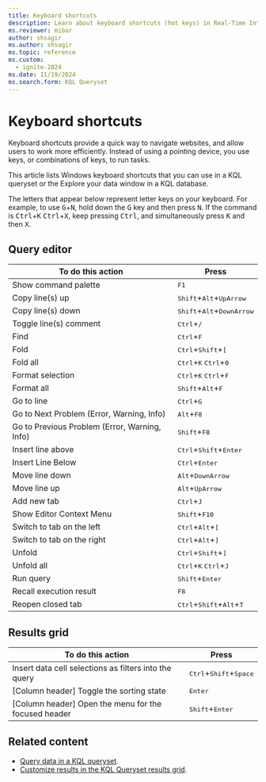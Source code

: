 ```yaml
---
title: Keyboard shortcuts
description: Learn about keyboard shortcuts (hot keys) in Real-Time Intelligence.
ms.reviewer: mibar
author: shsagir
ms.author: shsagir
ms.topic: reference
ms.custom:
  - ignite-2024
ms.date: 11/19/2024
ms.search.form: KQL Queryset
---
```


# Keyboard shortcuts

Keyboard shortcuts provide a quick way to navigate websites, and allow users to work more efficiently. Instead of using a pointing device, you use keys, or combinations of keys, to run tasks.

This article lists Windows keyboard shortcuts that you can use in a KQL queryset or the Explore your data window in a KQL database.

The letters that appear below represent letter keys on your keyboard. For example, to use <kbd>G</kbd>+<kbd>N</kbd>, hold down the <kbd>G</kbd> key and then press <kbd>N</kbd>. If the command is <kbd>Ctrl</kbd>+<kbd>K</kbd> <kbd>Ctrl</kbd>+<kbd>X</kbd>, keep pressing <kbd>Ctrl</kbd>, and simultaneously press <kbd>K</kbd> and then <kbd>X</kbd>.

## Query editor

| To do this action                             | Press                                                        |
| --------------------------------------------- | ------------------------------------------------------------ |
| Show command palette                          | <kbd>F1</kbd>                                                |
| Copy line(s) up                               | <kbd>Shift</kbd>+<kbd>Alt</kbd>+<kbd>UpArrow</kbd>           |
| Copy line(s) down                             | <kbd>Shift</kbd>+<kbd>Alt</kbd>+<kbd>DownArrow</kbd>         |
| Toggle line(s) comment                        | <kbd>Ctrl</kbd>+<kbd>/</kbd>                                 |
| Find                                          | <kbd>Ctrl</kbd>+<kbd>F</kbd>                                 |
| Fold                                          | <kbd>Ctrl</kbd>+<kbd>Shift</kbd>+<kbd>[</kbd>                |
| Fold all                                      | <kbd>Ctrl</kbd>+<kbd>K</kbd> <kbd>Ctrl</kbd>+<kbd>0</kbd>    |
| Format selection                              | <kbd>Ctrl</kbd>+<kbd>K</kbd> <kbd>Ctrl</kbd>+<kbd>F</kbd>    |
| Format all                                    | <kbd>Shift</kbd>+<kbd>Alt</kbd>+<kbd>F</kbd>                 |
| Go to line                                    | <kbd>Ctrl</kbd>+<kbd>G</kbd>                                 |
| Go to Next Problem (Error, Warning, Info)     | <kbd>Alt</kbd>+<kbd>F8</kbd>                                 |
| Go to Previous Problem (Error, Warning, Info) | <kbd>Shift</kbd>+<kbd>F8</kbd>                               |
| Insert line above                             | <kbd>Ctrl</kbd>+<kbd>Shift</kbd>+<kbd>Enter</kbd>            |
| Insert Line Below                             | <kbd>Ctrl</kbd>+<kbd>Enter</kbd>                             |
| Move line down                                | <kbd>Alt</kbd>+<kbd>DownArrow</kbd>                          |
| Move line up                                  | <kbd>Alt</kbd>+<kbd>UpArrow</kbd>                            |
| Add new tab                                   | <kbd>Ctrl</kbd>+<kbd>J</kbd>                                 |
| Show Editor Context Menu                      | <kbd>Shift</kbd>+<kbd>F10</kbd>                              |
| Switch to tab on the left                     | <kbd>Ctrl</kbd>+<kbd>Alt</kbd>+<kbd>[</kbd>                  |
| Switch to tab on the right                    | <kbd>Ctrl</kbd>+<kbd>Alt</kbd>+<kbd>]</kbd>                  |
| Unfold                                        | <kbd>Ctrl</kbd>+<kbd>Shift</kbd>+<kbd>]</kbd>                |
| Unfold all                                    | <kbd>Ctrl</kbd>+<kbd>K</kbd> <kbd>Ctrl</kbd>+<kbd>J</kbd>    |
| Run query                                     | <kbd>Shift</kbd>+<kbd>Enter</kbd>                            |
| Recall execution result                       | <kbd>F8</kbd>                                                |
| Reopen closed tab                             | <kbd>Ctrl</kbd>+<kbd>Shift</kbd>+<kbd>Alt</kbd>+<kbd>T</kbd> |

<!-- | Go to definition                              | <kbd>Ctrl</kbd>+<kbd>F12</kbd>                               | // Line 32-->

## Results grid

| To do this action                                     | Press                                             |
| ----------------------------------------------------- | ------------------------------------------------- |
| Insert data cell selections as filters into the query | <kbd>Ctrl</kbd>+<kbd>Shift</kbd>+<kbd>Space</kbd> |
| [Column header] Toggle the sorting state              | <kbd>Enter</kbd>                                  |
| [Column header] Open the menu for the focused header  | <kbd>Shift</kbd>+<kbd>Enter</kbd>                 |

## Related content

* [Query data in a KQL queryset](kusto-query-set.md).
* [Customize results in the KQL Queryset results grid](customize-results.md).
